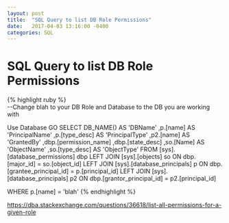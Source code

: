 ```yaml
---
layout: post
title:  "SQL Query to list DB Role Permissions"
date:   2017-04-03 13:16:00 -0400
categories: SQL
---
```

# SQL Query to list DB Role Permissions #


{% highlight ruby %}   
--Change blah to your DB Role and Database to the DB you are working with
 
 Use Database
 GO
 SELECT DB_NAME() AS 'DBName'
      ,p.[name] AS 'PrincipalName'
      ,p.[type_desc] AS 'PrincipalType'
      ,p2.[name] AS 'GrantedBy'
      ,dbp.[permission_name]
      ,dbp.[state_desc]
      ,so.[Name] AS 'ObjectName'
      ,so.[type_desc] AS 'ObjectType'
  FROM [sys].[database_permissions] dbp LEFT JOIN [sys].[objects] so
    ON dbp.[major_id] = so.[object_id] LEFT JOIN [sys].[database_principals] p
    ON dbp.[grantee_principal_id] = p.[principal_id] LEFT JOIN [sys].[database_principals] p2
    ON dbp.[grantor_principal_id] = p2.[principal_id]

WHERE p.[name] = 'blah'
{% endhighlight %}

https://dba.stackexchange.com/questions/36618/list-all-permissions-for-a-given-role